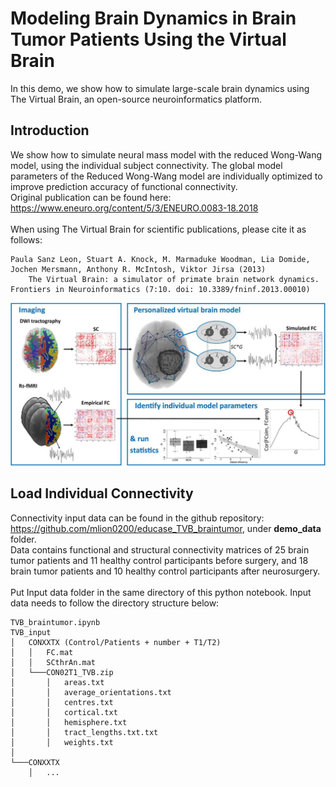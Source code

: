 # Modeling Brain Dynamics in Brain Tumor Patients Using the Virtual Brain  
In this demo, we show how to simulate large-scale brain dynamics using The Virtual Brain, an open-source neuroinformatics platform. 
## Introduction  
We show how to simulate neural mass model with the reduced Wong-Wang model, using the individual subject connectivity. The global model parameters of the Reduced Wong-Wang model are individually optimized to improve prediction accuracy of functional connectivity.
<br>
Original publication can be found here: https://www.eneuro.org/content/5/3/ENEURO.0083-18.2018  
<br>
When using The Virtual Brain for scientific publications, please cite it as follows:  
<pre><code>Paula Sanz Leon, Stuart A. Knock, M. Marmaduke Woodman, Lia Domide,
Jochen Mersmann, Anthony R. McIntosh, Viktor Jirsa (2013)
    The Virtual Brain: a simulator of primate brain network dynamics.
Frontiers in Neuroinformatics (7:10. doi: 10.3389/fninf.2013.00010)</code></pre>
![](images/workflow.png?raw=true)
## Load Individual Connectivity
Connectivity input data can be found in the github repository: https://github.com/mlion0200/educase_TVB_braintumor, under __demo_data__ folder.  
Data contains functional and structural connectivity matrices of 25 brain tumor patients and 11 healthy control participants before surgery, and 18 brain tumor patients and 10 healthy control participants after neurosurgery.  
<br>
Put Input data folder in the same directory of this python notebook.
Input data needs to follow the directory structure below:
```
TVB_braintumor.ipynb
TVB_input
│   CONXXTX (Control/Patients + number + T1/T2)
│   │   FC.mat
│   │   SCthrAn.mat
│   └───CON02T1_TVB.zip
│       │   areas.txt
│       │   average_orientations.txt
│       │   centres.txt
│       │   cortical.txt
│       │   hemisphere.txt
│       │   tract_lengths.txt.txt
│       │   weights.txt
│   
└───CONXXTX
    │   ...
```
